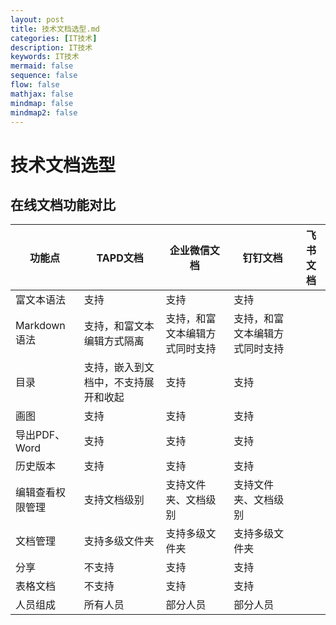 ```yaml
---
layout: post
title: 技术文档选型.md
categories: [IT技术]
description: IT技术
keywords: IT技术
mermaid: false
sequence: false
flow: false
mathjax: false
mindmap: false
mindmap2: false
---
```

# 技术文档选型

## **在线文档功能对比**

| **功能点**    | **TAPD文档**         | **企业微信文档**      | **钉钉文档**        | 飞书文档 |
|------------|--------------------|-----------------|-----------------|------|
| 富文本语法      | 支持                 | 支持              | 支持              |      |
| Markdown语法 | 支持，和富文本编辑方式隔离      | 支持，和富文本编辑方式同时支持 | 支持，和富文本编辑方式同时支持 |      |
| 目录         | 支持，嵌入到文档中，不支持展开和收起 | 支持              | 支持              |      |
| 画图         | 支持                 | 支持              | 支持              |      |
| 导出PDF、Word | 支持                 | 支持              | 支持              |      |
| 历史版本       | 支持                 | 支持              | 支持              |      |
| 编辑查看权限管理   | 支持文档级别             | 支持文件夹、文档级别      | 支持文件夹、文档级别      |      |
| 文档管理       | 支持多级文件夹            | 支持多级文件夹         | 支持多级文件夹         |      |
| 分享         | 不支持                | 支持              | 支持              |      |
| 表格文档       | 不支持                | 支持              | 支持              |      |
| 人员组成       | 所有人员               | 部分人员            | 部分人员            |      |